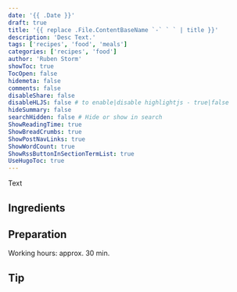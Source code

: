 ```yaml
---
date: '{{ .Date }}'
draft: true
title: '{{ replace .File.ContentBaseName `-` ` ` | title }}'
description: 'Desc Text.'
tags: ['recipes', 'food', 'meals']
categories: ['recipes', 'food']
author: 'Ruben Storm'
showToc: true
TocOpen: false
hidemeta: false
comments: false
disableShare: false
disableHLJS: false # to enable|disable highlightjs - true|false
hideSummary: false
searchHidden: false # Hide or show in search
ShowReadingTime: true
ShowBreadCrumbs: true
ShowPostNavLinks: true
ShowWordCount: true
ShowRssButtonInSectionTermList: true
UseHugoToc: true
---
```


Text

## Ingredients


## Preparation
Working hours: approx. 30 min.


## Tip


